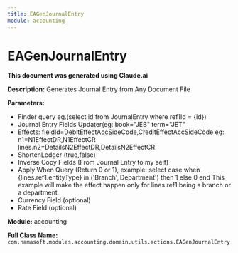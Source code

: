 ```yaml
---
title: EAGenJournalEntry
module: accounting
---
```



<div class='entity-flows'>

# EAGenJournalEntry

**This document was generated using Claude.ai**

**Description:** Generates Journal Entry from Any Document File

**Parameters:**
- Finder query eg.(select id from JournalEntry where ref1Id = {id})
- Journal Entry Fields Updater(eg: book="JEB"
term="JET"
- Effects: fieldId=DebitEffectAccSideCode,CreditEffectAccSideCode eg: n1=N1EffectDR,N1EffectCR
lines.n2=DetailsN2EffectDR,DetailsN2EffectCR
- ShortenLedger (true,false)
- Inverse Copy Fields (From Journal Entry to my self)
- Apply When Query (Return 0 or 1), example:
select case when {lines.ref1.entityType} in ('Branch','Department') then 1 else 0 end
This example will make the effect happen only for lines ref1 being a branch or a department
- Currency Field  (optional)
- Rate Field (optional)

**Module:** accounting

**Full Class Name:** `com.namasoft.modules.accounting.domain.utils.actions.EAGenJournalEntry`


</div>

